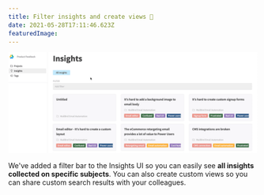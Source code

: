```yaml
---
title: Filter insights and create views 🧐
date: 2021-05-28T17:11:46.623Z
featuredImage:
---
```


![demo filter insights](./2021-05-28-demo.gif)

We've added a filter bar to the Insights UI so you can easily see **all insights collected on specific subjects**. You can also create custom views so you can share custom search results with your colleagues.
